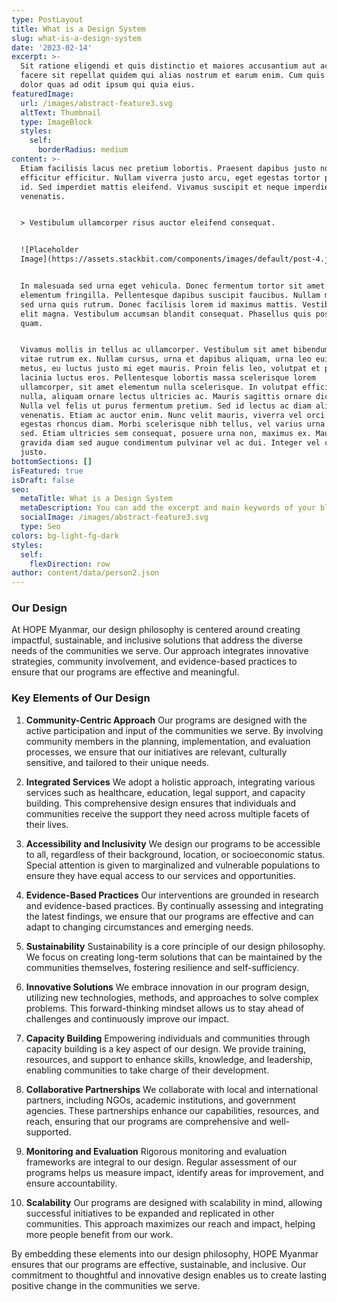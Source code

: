 ```yaml
---
type: PostLayout
title: What is a Design System
slug: what-is-a-design-system
date: '2023-02-14'
excerpt: >-
  Sit ratione eligendi et quis distinctio et maiores accusantium aut accusamus
  facere sit repellat quidem qui alias nostrum et earum enim. Cum quis sint eos
  dolor quas ad odit ipsum qui quia eius.
featuredImage:
  url: /images/abstract-feature3.svg
  altText: Thumbnail
  type: ImageBlock
  styles:
    self:
      borderRadius: medium
content: >-
  Etiam facilisis lacus nec pretium lobortis. Praesent dapibus justo non
  efficitur efficitur. Nullam viverra justo arcu, eget egestas tortor pretium
  id. Sed imperdiet mattis eleifend. Vivamus suscipit et neque imperdiet
  venenatis.


  > Vestibulum ullamcorper risus auctor eleifend consequat.


  ![Placeholder
  Image](https://assets.stackbit.com/components/images/default/post-4.jpeg)


  In malesuada sed urna eget vehicula. Donec fermentum tortor sit amet nisl
  elementum fringilla. Pellentesque dapibus suscipit faucibus. Nullam malesuada
  sed urna quis rutrum. Donec facilisis lorem id maximus mattis. Vestibulum quis
  elit magna. Vestibulum accumsan blandit consequat. Phasellus quis posuere
  quam.


  Vivamus mollis in tellus ac ullamcorper. Vestibulum sit amet bibendum ipsum,
  vitae rutrum ex. Nullam cursus, urna et dapibus aliquam, urna leo euismod
  metus, eu luctus justo mi eget mauris. Proin felis leo, volutpat et purus in,
  lacinia luctus eros. Pellentesque lobortis massa scelerisque lorem
  ullamcorper, sit amet elementum nulla scelerisque. In volutpat efficitur
  nulla, aliquam ornare lectus ultricies ac. Mauris sagittis ornare dictum.
  Nulla vel felis ut purus fermentum pretium. Sed id lectus ac diam aliquet
  venenatis. Etiam ac auctor enim. Nunc velit mauris, viverra vel orci ut,
  egestas rhoncus diam. Morbi scelerisque nibh tellus, vel varius urna malesuada
  sed. Etiam ultricies sem consequat, posuere urna non, maximus ex. Mauris
  gravida diam sed augue condimentum pulvinar vel ac dui. Integer vel convallis
  justo.
bottomSections: []
isFeatured: true
isDraft: false
seo:
  metaTitle: What is a Design System
  metaDescription: You can add the excerpt and main keywords of your blog post here.
  socialImage: /images/abstract-feature3.svg
  type: Seo
colors: bg-light-fg-dark
styles:
  self:
    flexDirection: row
author: content/data/person2.json
---
```

### Our Design

At HOPE Myanmar, our design philosophy is centered around creating impactful, sustainable, and inclusive solutions that address the diverse needs of the communities we serve. Our approach integrates innovative strategies, community involvement, and evidence-based practices to ensure that our programs are effective and meaningful.

### Key Elements of Our Design

1.  **Community-Centric Approach**
    Our programs are designed with the active participation and input of the communities we serve. By involving community members in the planning, implementation, and evaluation processes, we ensure that our initiatives are relevant, culturally sensitive, and tailored to their unique needs.

2.  **Integrated Services**
    We adopt a holistic approach, integrating various services such as healthcare, education, legal support, and capacity building. This comprehensive design ensures that individuals and communities receive the support they need across multiple facets of their lives.

3.  **Accessibility and Inclusivity**
    We design our programs to be accessible to all, regardless of their background, location, or socioeconomic status. Special attention is given to marginalized and vulnerable populations to ensure they have equal access to our services and opportunities.

4.  **Evidence-Based Practices**
    Our interventions are grounded in research and evidence-based practices. By continually assessing and integrating the latest findings, we ensure that our programs are effective and can adapt to changing circumstances and emerging needs.

5.  **Sustainability**
    Sustainability is a core principle of our design philosophy. We focus on creating long-term solutions that can be maintained by the communities themselves, fostering resilience and self-sufficiency.

6.  **Innovative Solutions**
    We embrace innovation in our program design, utilizing new technologies, methods, and approaches to solve complex problems. This forward-thinking mindset allows us to stay ahead of challenges and continuously improve our impact.

7.  **Capacity Building**
    Empowering individuals and communities through capacity building is a key aspect of our design. We provide training, resources, and support to enhance skills, knowledge, and leadership, enabling communities to take charge of their development.

8.  **Collaborative Partnerships**
    We collaborate with local and international partners, including NGOs, academic institutions, and government agencies. These partnerships enhance our capabilities, resources, and reach, ensuring that our programs are comprehensive and well-supported.

9.  **Monitoring and Evaluation**
    Rigorous monitoring and evaluation frameworks are integral to our design. Regular assessment of our programs helps us measure impact, identify areas for improvement, and ensure accountability.

10. **Scalability**
    Our programs are designed with scalability in mind, allowing successful initiatives to be expanded and replicated in other communities. This approach maximizes our reach and impact, helping more people benefit from our work.

By embedding these elements into our design philosophy, HOPE Myanmar ensures that our programs are effective, sustainable, and inclusive. Our commitment to thoughtful and innovative design enables us to create lasting positive change in the communities we serve.



